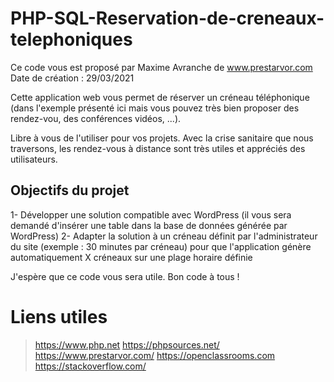 # PHP-SQL-Reservation-de-creneaux-telephoniques                                             
 Ce code vous est proposé par Maxime Avranche de www.prestarvor.com 
 Date de création : 29/03/2021

Cette application web vous permet de réserver un créneau téléphonique (dans l'exemple présenté ici mais vous pouvez très bien proposer des rendez-vou, des conférences vidéos, ...).


Libre à vous de l'utiliser pour vos projets. Avec la crise sanitaire que nous traversons, les rendez-vous à distance sont très utiles et appréciés des utilisateurs.

## Objectifs du projet
  1- Développer une solution compatible avec WordPress (il vous sera demandé d'insérer une table dans la base de données générée par WordPress)
  2- Adapter la solution à un créneau définit par l'administrateur du site (exemple : 30 minutes par créneau) pour que l'application génère automatiquement X créneaux sur une plage horaire définie

J'espère que ce code vous sera utile.
Bon code à tous !

# Liens utiles
> https://www.php.net
> https://phpsources.net/
> https://www.prestarvor.com/
> https://openclassrooms.com
> https://stackoverflow.com/


